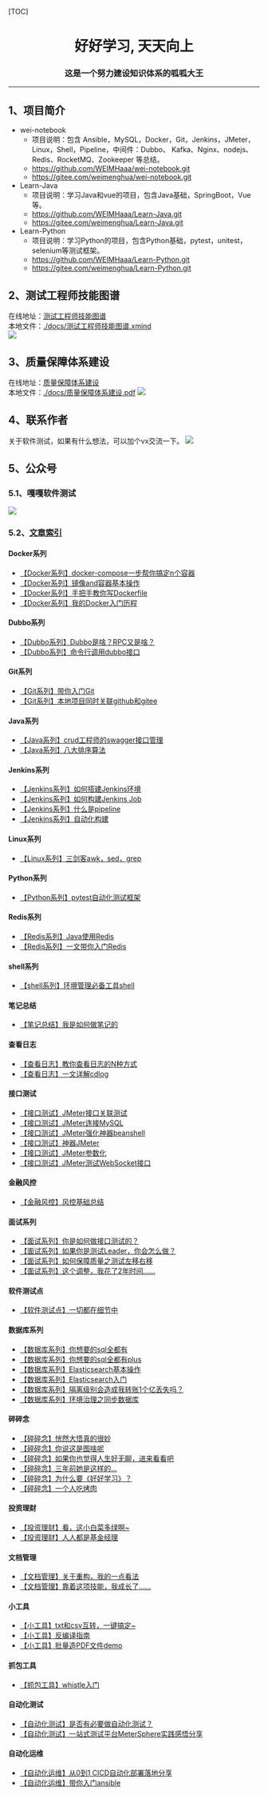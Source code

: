 [TOC]

<h1 style="text-align:center">好好学习, 天天向上</h1>
<h3 style="text-align:center">这是一个努力建设知识体系的呱呱大王</h3>

---

## 1、项目简介
- wei-notebook  
  - 项目说明：包含 Ansible，MySQL，Docker，Git，Jenkins，JMeter，Linux，Shell，Pipeline，中间件：Dubbo、 Kafka、Nginx、nodejs、Redis、RocketMQ、Zookeeper 等总结。
  - https://github.com/WEIMHaaa/wei-notebook.git
  - https://gitee.com/weimenghua/wei-notebook.git
- Learn-Java
  - 项目说明：学习Java和vue的项目，包含Java基础，SpringBoot，Vue等。
  - https://github.com/WEIMHaaa/Learn-Java.git  
  - https://gitee.com/weimenghua/Learn-Java.git
- Learn-Python
  - 项目说明：学习Python的项目，包含Python基础，pytest，unitest，selenium等测试框架。
  - https://github.com/WEIMHaaa/Learn-Python.git
  - https://gitee.com/weimenghua/Learn-Python.git
 
  
## 2、测试工程师技能图谱
在线地址：[测试工程师技能图谱](https://www.processon.com/view/link/615eae81e0b34d06f3dcdf4b)  
本地文件：[./docs/测试工程师技能图谱.xmind](./docs/测试工程师技能图谱.xmind)  
![](./docs/测试工程师技能图谱.jpg)  


## 3、质量保障体系建设
在线地址：[质量保障体系建设](https://www.processon.com/view/link/62526ac61efad407891c5dd5)  
本地文件：[./docs/质量保障体系建设.pdf](./docs/质量保障体系建设.pdf)
![](./docs/质量保障体系建设.png)


## 4、联系作者
关于软件测试，如果有什么想法，可以加个vx交流一下。
![](./docs/联系作者.jpg)


## 5、公众号
### 5.1、嘎嘎软件测试
![](./docs/嘎嘎软件测试.png)  


### 5.2、[文章索引](https://mp.weixin.qq.com/s?__biz=MzkwODI2OTQ4Ng==&mid=2247484664&idx=1&sn=e7fd3c5bddcbea752b75cd5806f7861a&chksm=c0cdc639f7ba4f2f6c4f8d110a2531b81db49819c514a2cd48c81e09ec4af6e7f136144946b9&token=1173117238&lang=zh_CN#rd)
#### Docker系列
  - [【Docker系列】docker-compose一步帮你搞定n个容器](https://mp.weixin.qq.com/s/mF3JvSbYByHpv0ToV0XglA)  
  - [【Docker系列】镜像and容器基本操作](https://mp.weixin.qq.com/s/8ygeEwgeli4_fzMm4jJhNA)  
  - [【Docker系列】手把手教你写Dockerfile](https://mp.weixin.qq.com/s/4W--8WYBc34cqW0Vz3fQaQ)  
  - [【Docker系列】我的Docker入门历程](https://mp.weixin.qq.com/s/qDLcyNlg5XzOteW9M1b_vw)  

#### Dubbo系列
  - [【Dubbo系列】Dubbo是啥？RPC又是啥？](https://mp.weixin.qq.com/s/I3qOFitAFhdD8GKw-YXy7A)
  - [【Dubbo系列】命令行调用dubbo接口](https://mp.weixin.qq.com/s/guMigJE7vYMGkDgPOQq1Aw)  

#### Git系列
  - [【Git系列】带你入门Git](https://mp.weixin.qq.com/s/qsgt-UmNxOlbUpumsYAFFA)  
  - [【Git系列】本地项目同时关联github和gitee](https://mp.weixin.qq.com/s/KNeVQWrp5dLdK7RXDGwEHg)  

#### Java系列
  - [【Java系列】crud工程师的swagger接口管理](https://mp.weixin.qq.com/s/btFInSxiw07PFa3BBnENFA)
  - [【Java系列】八大排序算法](https://mp.weixin.qq.com/s/MFdMgnxB0MHDX9SP3DecRQ)

#### Jenkins系列
  - [【Jenkins系列】如何搭建Jenkins环境](https://mp.weixin.qq.com/s/9nHMGpt5FYMMIKCR54mdrA)  
  - [【Jenkins系列】如何构建Jenkins Job](https://mp.weixin.qq.com/s/sYMobgHghGe0JTvlYAPPNQ)  
  - [【Jenkins系列】什么是pipeline](https://mp.weixin.qq.com/s/VLmBT6fbW_poOg6fb8YwVg)  
  - [【Jenkins系列】自动化构建](https://mp.weixin.qq.com/s/y5DcJ6zPEfqpF3ZXzFwuNg)  

#### Linux系列
  - [【Linux系列】三剑客awk，sed，grep](https://mp.weixin.qq.com/s/9tmR_UxUcaJ1LK2rOlIGrw)  

#### Python系列
  - [【Python系列】pytest自动化测试框架](https://mp.weixin.qq.com/s/dKgvH8igE9sjtsu91hxpdw)  

#### Redis系列
  - [【Redis系列】Java使用Redis](https://mp.weixin.qq.com/s/lXCxdE9lEah9XautS315vQ)  
  - [【Redis系列】一文带你入门Redis](https://mp.weixin.qq.com/s/zLfHWg4xEd75rB12GOUcMg)  

#### shell系列
  - [【shell系列】环境管理必备工具shell](https://mp.weixin.qq.com/s/j2IAM1sIGz7-9bRNqx5-jg) 

#### 笔记总结
  - [【笔记总结】我是如何做笔记的](https://mp.weixin.qq.com/s/UVPVRU7t6Vzx3y_3iDC5sg)  

#### 查看日志
  - [【查看日志】教你查看日志的N种方式](https://mp.weixin.qq.com/s/XIWUnQIs3JuIGWyhdqznEw)
  - [【查看日志】一文详解cdlog](https://mp.weixin.qq.com/s/G8q_nwYTJaYxxAikcNROMQ)  

#### 接口测试
  - [【接口测试】JMeter接口关联测试](https://mp.weixin.qq.com/s/Daf2zhY4yVPBK9_Wo27vbg)  
  - [【接口测试】JMeter连接MySQL](https://mp.weixin.qq.com/s/11mYbCpCH0su4aOGa2aHIA)
  - [【接口测试】JMeter强化神器beanshell](https://mp.weixin.qq.com/s/DKPtUf7M42h4-It2yURPpA)  
  - [【接口测试】神器JMeter](https://mp.weixin.qq.com/s/mFjg3Spwv2snsz-12yQ08A)  
  - [【接口测试】JMeter参数化](https://mp.weixin.qq.com/s/8LMlc54lmdlrcUGOPIyIHw)  
  - [【接口测试】JMeter测试WebSocket接口](https://mp.weixin.qq.com/s/65kzy2FL4cxSwc4fwz14NQ)

#### 金融风控
  - [【金融风控】风控基础总结](https://mp.weixin.qq.com/s/NoDITA9TtOePzR-KGCIGBQ)  

#### 面试系列
  - [【面试系列】你是如何做接口测试的？](https://mp.weixin.qq.com/s/d5mQpyiA98I1axTzGOIaPQ)
  - [【面试系列】如果你是测试Leader，你会怎么做？](https://mp.weixin.qq.com/s/kGaEWd1u09uLD2Mu_akIsA)
  - [【面试系列】如何保障质量之测试左移右移](https://mp.weixin.qq.com/s/nbE16LyZtrKq3lla5VxM7Q)
  - [【面试系列】这个调整，我花了2年时间......](https://mp.weixin.qq.com/s/MtnQ9qJoB_Okg1LSrHH79A)  

#### 软件测试点
  - [【软件测试点】一切都在细节中](https://mp.weixin.qq.com/s/GJkXOB9i0sE8VKc6z-e_2g)  

#### 数据库系列
  - [【数据库系列】你想要的sql全都有](https://mp.weixin.qq.com/s/Wuzutb5IZTOgSHkC6yRj6w)  
  - [【数据库系列】你想要的sql全都有plus](https://mp.weixin.qq.com/s/_uTqNUzs4ebEB-JVBplXHA)  
  - [【数据库系列】Elasticsearch基本操作](https://mp.weixin.qq.com/s/n5N0gFeUatirur_AxW2p8Q)  
  - [【数据库系列】Elasticsearch入门](https://mp.weixin.qq.com/s/5PWsTGEafyJY1C43fsYWWA)  
  - [【数据库系列】隔离级别会造成我转账1个亿丢失吗？](https://mp.weixin.qq.com/s/MxUj7mFThT_qRuKCR8hjMA)
  - [【数据库系列】环境治理之同步数据库](https://mp.weixin.qq.com/s/gefcEFnYDH4iWNsvKXG4DQ)  

#### 碎碎念
  - [【碎碎念】恍然大悟真的很妙](https://mp.weixin.qq.com/s/L4Fw-LuArh0epzbE-yj1mg)
  - [【碎碎念】你说这是图啥呢](https://mp.weixin.qq.com/s/RZsEQNngZnQMmFb1-zf5jA)  
  - [【碎碎念】如果你也觉得人生好无聊，进来看看吧](https://mp.weixin.qq.com/s/jlOTN2aaZpak1Kl0dStiMg)  
  - [【碎碎念】三年前她是这样的...](https://mp.weixin.qq.com/s/BpKIEh4G9UF6zyVtjBScCQ)  
  - [【碎碎念】为什么要《好好学习》？](https://mp.weixin.qq.com/s/rzgl6NyLnuhrGFV2WP0AWQ)
  - [【碎碎念】一个人吃烤肉](https://mp.weixin.qq.com/s/sf3I-ASODotshOLrEzd7Tw)

#### 投资理财
  - [【投资理财】看，这小白菜多绿啊~](https://mp.weixin.qq.com/s/vb7trTy0s4rSSfEAbHsSvw)  
  - [【投资理财】人人都是基金经理](https://mp.weixin.qq.com/s/EgjQlYcWv02Bt_Hb-PIkuQ)

#### 文档管理
  - [【文档管理】关于重构，我的一点看法](https://mp.weixin.qq.com/s/t2yswJAJFkRJ7au7fs5oZQ)  
  - [【文档管理】靠着这项技能，我成长了......](https://mp.weixin.qq.com/s/K5sYqqaPso7YoNrFYvkLxQ)  

#### 小工具
  - [【小工具】txt和csv互转，一键搞定~](https://mp.weixin.qq.com/s/RGw_IvhQkf7IXxo76S5oLA)  
  - [【小工具】反编译指南](https://mp.weixin.qq.com/s/Mgjct_a87PxPzQaCFUzOOg)  
  - [【小工具】批量造PDF文件demo](https://mp.weixin.qq.com/s/n5Azyun4-PfFgjxngAzxkg)  

#### 抓包工具
  - [【抓包工具】whistle入门](https://mp.weixin.qq.com/s/44Va8lN28qqrZvcrbe91eg)  

#### 自动化测试
  - [【自动化测试】是否有必要做自动化测试？](https://mp.weixin.qq.com/s/9k_LcRxp-fpttS6wI58bYA) 
  - [【自动化测试】一站式测试平台MeterSphere实践感悟分享](https://mp.weixin.qq.com/s/7lIXh-w01mPxx-RKLNG9NA)  

#### 自动化运维
  - [【自动化运维】从0到1 CICD自动化部署落地分享](https://mp.weixin.qq.com/s/cd-eCw3lot0NuRY56wuflQ)
  - [【自动化运维】带你入门ansible](https://mp.weixin.qq.com/s/owCkdZDgIKzGFe4FIHiYhA)  

